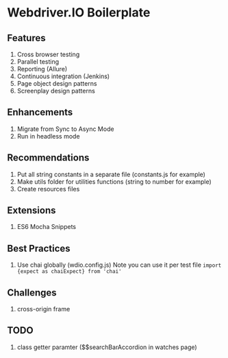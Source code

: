 # Webdriver.IO Boilerplate

## Features

1. Cross browser testing
2. Parallel testing
3. Reporting (Allure)
4. Continuous integration (Jenkins)
5. Page object design patterns
6. Screenplay design patterns

## Enhancements

1. Migrate from Sync to Async Mode
2. Run in headless mode

## Recommendations

1. Put all string constants in a separate file (constants.js for example)
2. Make utils folder for utilities functions (string to number for example)
3. Create resources files

## Extensions

1. ES6 Mocha Snippets

## Best Practices

1. Use chai globally (wdio.config.js)
   Note you can use it per test file `import {expect as chaiExpect} from 'chai'`

## Challenges

1. cross-origin frame

## TODO

1. class getter paramter ($$searchBarAccordion in watches page)
